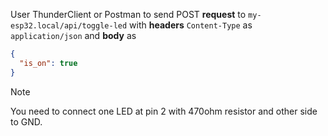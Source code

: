 User ThunderClient or Postman to send POST **request** to `my-esp32.local/api/toggle-led` with **headers** `Content-Type` as `application/json` and **body** as     
```json
{
  "is_on": true
}
```   

> [!NOTE]        
> You need to connect one LED at pin 2 with 470ohm resistor and other side to GND.    
